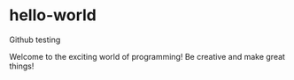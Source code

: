 # hello-world
Github testing

  Welcome to the exciting world of programming! Be creative and make great things!
